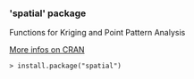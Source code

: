 ### 'spatial' package

Functions for Kriging and Point Pattern Analysis

[More infos on CRAN](https://cran.r-project.org/web/packages/spatial/)
```
> install.package("spatial")
```
